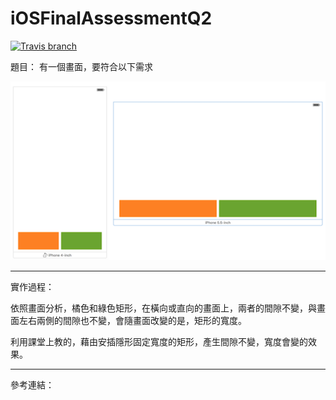 # iOSFinalAssessmentQ2

[![Travis branch](https://img.shields.io/travis/rust-lang/rust/master.svg)]()

題目：
有一個畫面，要符合以下需求

![](https://github.com/dan12411/iOSFinalAssessmentQ2/blob/master/%E8%9E%A2%E5%B9%95%E5%BF%AB%E7%85%A7%202016-11-30%20%E4%B8%8B%E5%8D%888.19.21.png)

---

實作過程：

依照畫面分析，橘色和綠色矩形，在橫向或直向的畫面上，兩者的間隙不變，與畫面左右兩側的間隙也不變，會隨畫面改變的是，矩形的寬度。

利用課堂上教的，藉由安插隱形固定寬度的矩形，產生間隙不變，寬度會變的效果。

---

參考連結：
